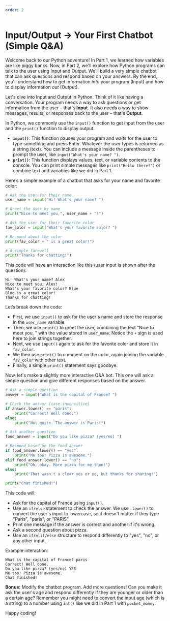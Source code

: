 ```yaml
---
order: 2
---
```


# Input/Output → Your First Chatbot (Simple Q&A)

Welcome back to our Python adventure! In Part 1, we learned how variables are like piggy banks. Now, in Part 2, we'll explore how Python programs can talk to the user using Input and Output. We'll build a very simple chatbot that can ask questions and respond based on your answers. By the end, you'll understand how to get information _into_ your program (Input) and how to display information _out_ (Output).

Let's dive into Input and Output in Python. Think of it like having a conversation. Your program needs a way to ask questions or get information from the user – that's **Input**. It also needs a way to show messages, results, or responses back to the user – that's **Output**.

In Python, we commonly use the `input()` function to get input from the user and the `print()` function to display output.

- **`input()`**: This function pauses your program and waits for the user to type something and press Enter. Whatever the user types is returned as a string (text). You can include a message inside the parentheses to prompt the user, like `input("What's your name? ")`.
- **`print()`**: This function displays values, text, or variable contents to the console. You can print simple messages like `print("Hello there!")` or combine text and variables like we did in Part 1.

Here’s a simple example of a chatbot that asks for your name and favorite color:

```python
# Ask the user for their name
user_name = input("Hi! What's your name? ")

# Greet the user by name
print("Nice to meet you,", user_name + "!")

# Ask the user for their favorite color
fav_color = input("What's your favorite color? ")

# Respond about the color
print(fav_color + " is a great color!")

# A simple farewell
print("Thanks for chatting!")
```

This code will have an interaction like this (user input is shown after the question):

```
Hi! What's your name? Alex
Nice to meet you, Alex!
What's your favorite color? Blue
Blue is a great color!
Thanks for chatting!
```

Let’s break down the code:

- First, we use `input()` to ask for the user's name and store the response in the `user_name` variable.
- Then, we use `print()` to greet the user, combining the text "Nice to meet you, " with the value stored in `user_name`. Notice the `+` sign is used here to join strings together.
- Next, we use `input()` again to ask for the favorite color and store it in `fav_color`.
- We then use `print()` to comment on the color, again joining the variable `fav_color` with other text.
- Finally, a simple `print()` statement says goodbye.

Now, let's make a slightly more interactive Q&A bot. This one will ask a simple question and give different responses based on the answer.

```python
# Ask a simple question
answer = input("What is the capital of France? ")

# Check the answer (case-insensitive)
if answer.lower() == "paris":
    print("Correct! Well done.")
else:
    print("Not quite. The answer is Paris!")

# Ask another question
food_answer = input("Do you like pizza? (yes/no) ")

# Respond based on the food answer
if food_answer.lower() == "yes":
    print("Me too! Pizza is awesome.")
elif food_answer.lower() == "no":
    print("Oh, okay. More pizza for me then!")
else:
    print("That wasn't a clear yes or no, but thanks for sharing!")

print("Chat finished!")
```

This code will:

- Ask for the capital of France using `input()`.
- Use an `if/else` statement to check the answer. We use `.lower()` to convert the user's input to lowercase, so it doesn't matter if they type "Paris", "paris", or "PARIS".
- Print one message if the answer is correct and another if it's wrong.
- Ask a second question about pizza.
- Use an `if/elif/else` structure to respond differently to "yes", "no", or any other input.

Example interaction:

```
What is the capital of France? paris
Correct! Well done.
Do you like pizza? (yes/no) YES
Me too! Pizza is awesome.
Chat finished!
```

**Bonus:** Modify the chatbot program. Add more questions! Can you make it ask the user's age and respond differently if they are younger or older than a certain age? Remember you might need to convert the input age (which is a string) to a number using `int()` like we did in Part 1 with `pocket_money`.

Happy coding!
